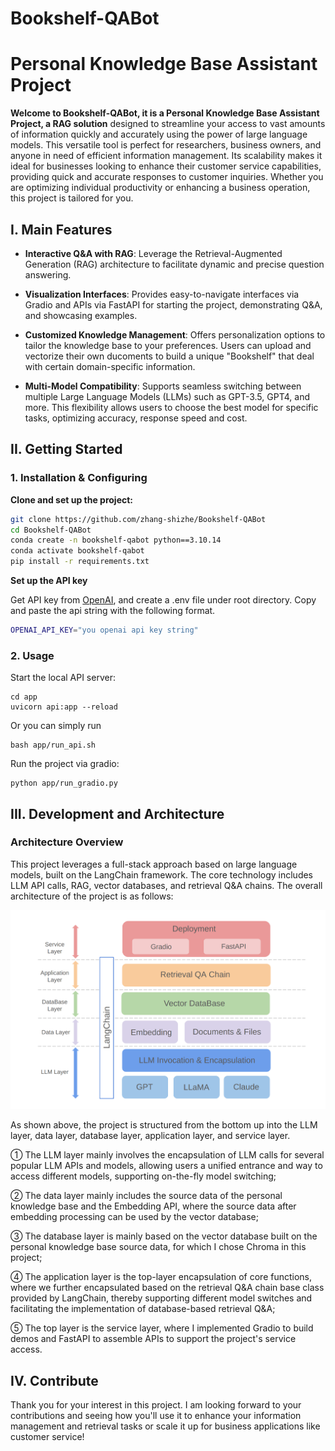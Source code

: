 # Bookshelf-QABot


# Personal Knowledge Base Assistant Project
**Welcome to Bookshelf-QABot, it is a Personal Knowledge Base Assistant Project, a RAG solution** designed to streamline your access to vast amounts of information quickly and accurately using the power of large language models. This versatile tool is perfect for researchers, business owners, and anyone in need of efficient information management. Its scalability makes it ideal for businesses looking to enhance their customer service capabilities, providing quick and accurate responses to customer inquiries. Whether you are optimizing individual productivity or enhancing a business operation, this project is tailored for you.


## I. Main Features

- **Interactive Q&A with RAG**: Leverage the Retrieval-Augmented Generation (RAG) architecture to facilitate dynamic and precise question answering. 

- **Visualization Interfaces**: Provides easy-to-navigate interfaces via Gradio and APIs via FastAPI for starting the project, demonstrating Q&A, and showcasing examples.

- **Customized Knowledge Management**: Offers personalization options to tailor the knowledge base to your preferences. Users can upload and vectorize their own ducoments to build a unique "Bookshelf" that deal with certain domain-specific information.

- **Multi-Model Compatibility**: Supports seamless switching between multiple Large Language Models (LLMs) such as GPT-3.5, GPT4, and more. This flexibility allows users to choose the best model for specific tasks, optimizing accuracy, response speed and cost.


## II. Getting Started


### 1. Installation & Configuring

**Clone and set up the project:**

```bash
git clone https://github.com/zhang-shizhe/Bookshelf-QABot
cd Bookshelf-QABot
conda create -n bookshelf-qabot python==3.10.14
conda activate bookshelf-qabot
pip install -r requirements.txt
```
**Set up the API key**

Get API key from [OpenAI](https://platform.openai.com/), and create a .env file under root directory. Copy and paste the api string with the following format.
```bash
OPENAI_API_KEY="you openai api key string"
```

### 2. Usage
Start the local API server:
```
cd app
uvicorn api:app --reload
```
Or you can simply run
```
bash app/run_api.sh
```
Run the project via gradio:

```shell
python app/run_gradio.py
```


## III. Development and Architecture
### Architecture Overview

This project leverages a full-stack approach  based on large language models, built on the LangChain framework. The core technology includes LLM API calls, RAG, vector databases, and retrieval Q&A chains. The overall architecture of the project is as follows:

![](img/structure.png)

As shown above, the project is structured from the bottom up into the LLM layer, data layer, database layer, application layer, and service layer.

① The LLM layer mainly involves the encapsulation of LLM calls for several popular LLM APIs and models, allowing users a unified entrance and way to access different models, supporting on-the-fly model switching;

② The data layer mainly includes the source data of the personal knowledge base and the Embedding API, where the source data after embedding processing can be used by the vector database;

③ The database layer is mainly based on the vector database built on the personal knowledge base source data, for which I chose Chroma in this project;

④ The application layer is the top-layer encapsulation of core functions, where we further encapsulated based on the retrieval Q&A chain base class provided by LangChain, thereby supporting different model switches and facilitating the implementation of database-based retrieval Q&A;

⑤ The top layer is the service layer, where I implemented Gradio to build demos and FastAPI to assemble APIs to support the project's service access.

## IV. Contribute
Thank you for your interest in this project. I am looking forward to your contributions and seeing how you'll use it to enhance your information management and retrieval tasks or scale it up for business applications like customer service!